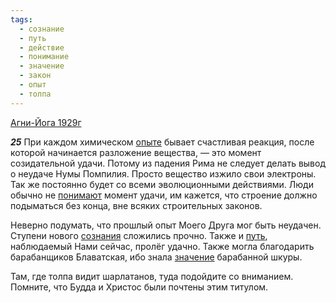 ```yaml
---
tags:
  - сознание
  - путь
  - действие
  - понимание
  - значение
  - закон
  - опыт
  - толпа
---
```


[Агни-Йога 1929г](/agni/1929)

___25___
При каждом химическом [опыте](/tag/#опыт) бывает счастливая реакция, после которой начинается разложение вещества, — это момент созидательной удачи. Потому из падения Рима не следует делать вывод о неудаче Нумы Помпилия. Просто вещество изжило свои электроны. Так же постоянно будет со всеми эволюционными действиями. Люди обычно не [понимают](/tag/#понимание) момент удачи, им кажется, что строение должно подыматься без конца, вне всяких строительных законов.   

Неверно подумать, что прошлый опыт Моего Друга мог быть неудачен. Ступени нового [сознания](/tag/#сознание) сложились прочно. Также и [путь](/tag/#путь), наблюдаемый Нами сейчас, пролёг удачно. Также могла благодарить барабанщиков Блаватская, ибо знала [значение](/tag/#значение) барабанной шкуры.   

Там, где толпа видит шарлатанов, туда подойдите со вниманием. Помните, что Будда и Христос были почтены этим титулом.